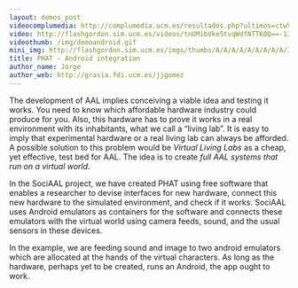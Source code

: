 ```yaml
---
layout: demos_post
videocomplumedia: http://complumedia.ucm.es/resultados.php?ultimos=ctwVlOz213-GZ5m-UgFqeA==
video: http://flashgordon.sim.ucm.es/videos/tnUMibVke5tvqWdfNTTK0Q==-13.mp4
videothumb: /img/demoandroid.gif
mini_img: http://flashgordon.sim.ucm.es/imgs/thumbs/A/A/A/A/A/A/A/A/A/I/tnUMibVke5tvqWdfNTTK0Q==-1.jpg
title: PHAT - Android integration
author_name: Jorge
author_web: http://grasia.fdi.ucm.es/jjgomez
---
```

The development of AAL implies conceiving a viable idea and testing it works. You need to know which affordable hardware industry could produce for you. Also, this hardware has to prove it works  in a real environment with its inhabitants, what we call a “living lab”. It is easy to imply that experimental hardware or a real living lab can always be afforded. A possible solution to this problem would be *Virtual Living Labs* as a cheap, yet effective, test bed for AAL.  The idea is to create *full AAL systems that run on a virtual world*. 

In the SociAAL project, we have created PHAT using free software that enables a researcher to devise interfaces for new hardware, connect this new hardware to the simulated environment, and check if it works. SociAAL uses Android emulators as containers for the software and connects these emulators with the virtual world using camera feeds, sound, and the usual sensors in these devices. 

In the example, we are feeding sound and image to two android emulators which are allocated at the hands of the virtual characters. As long as the hardware, perhaps yet to be created, runs an Android, the app ought to work. 
